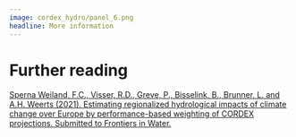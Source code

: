 ```yaml
---
image: cordex_hydro/panel_6.png
headline: More information
---
```


# Further reading

[Sperna Weiland, F.C., Visser, R.D., Greve, P., Bisselink, B., Brunner, L. and
A.H. Weerts (2021). Estimating regionalized hydrological impacts of climate
change over Europe by performance-based weighting of CORDEX projections.
Submitted to Frontiers in Water.](https://doi.org/10.3389/frwa.2021.713537)
